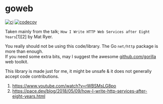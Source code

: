 # goweb

[![ci](https://github.com/komuw/goweb/workflows/goweb%20ci/badge.svg)](https://github.com/komuw/goweb/actions)
[![codecov](https://codecov.io/gh/komuw/goweb/branch/main/graph/badge.svg)](https://codecov.io/gh/komuw/goweb)


Taken mainly from the talk; `How I Write HTTP Web Services after Eight Years`[1][2] by Mat Ryer.    


You really should not be using this code/library. The Go `net/http` package is more than enough.    
If you need some extra bits, may I suggest the awesome [github.com/gorilla](https://github.com/gorilla) web toolkit.    



This library is made just for me, it might be unsafe & it does not generally accept code contributions.       



1. https://www.youtube.com/watch?v=rWBSMsLG8po     
2. https://pace.dev/blog/2018/05/09/how-I-write-http-services-after-eight-years.html     

